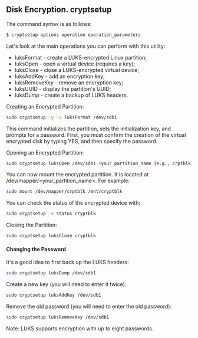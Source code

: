 ## Disk Encryption. cryptsetup

The command syntax is as follows:
```bash
$ cryptsetup options operation operation_parameters
```

Let's look at the main operations you can perform with this utility:
- luksFormat - create a LUKS-encrypted Linux partition;
- luksOpen - open a virtual device (requires a key);
- luksClose - close a LUKS-encrypted virtual device;
- luksAddKey - add an encryption key;
- luksRemoveKey - remove an encryption key;
- luksUUID - display the partition's UUID;
- luksDump - create a backup of LUKS headers.

Creating an Encrypted Partition:
```bash
sudo cryptsetup -y -v luksFormat /dev/sdb1
```

This command initializes the partition, sets the initialization key, and prompts for a password. First, you must confirm the creation of the virtual encrypted disk by typing YES, and then specify the password.

Opening an Encrypted Partition:
```bash
sudo cryptsetup luksOpen /dev/sdb1 <your_partition_name (e.g., crptblk)>
```

You can now mount the encrypted partition. It is located at /dev/mapper/<your_partition_name>. For example:
```bash
sudo mount /dev/mapper/crptblk /mnt/cryptblk
```

You can check the status of the encrypted device with:
```bash
sudo cryptsetup -v status cryptblk
```

Closing the Partition:
```bash
sudo cryptsetup luksClose cryptblk
```

#### Changing the Password

It's a good idea to first back up the LUKS headers:
```bash
sudo cryptsetup luksDump /dev/sdb1
```

Create a new key (you will need to enter it twice):
```bash
sudo cryptsetup luksAddKey /dev/sdb1
```

Remove the old password (you will need to enter the old password):
```bash
sudo cryptsetup luksRemoveKey /dev/sdb1
```

Note: LUKS supports encryption with up to eight passwords.